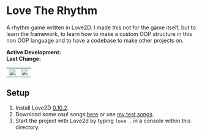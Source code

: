# Love The Rhythm
A rhythm game written in Love2D. I made this not for the game itself, but to learn the framework, to learn how to make a custom OOP structure in this non OOP language and to have a codebase to make other projects on.

**Active Development:** <br>
**Last Change:** <br>

| | |
| :---: | :---: |
| ![](/Screenshots/.png) | ![](/Screenshots/.png) |

## Setup
1. Install Love2D [0.10.2](https://github.com/love2d/love/releases/tag/0.10.2).
2. Download some osu! songs [here](https://osu.ppy.sh/beatmapsets?m=3) or use [my test songs](https://github.com/Emanuel-de-Jong/Love-The-Rhythm/releases/tag/test-songs).
3. Start the project with Love2d by typing `love .` in a console within this directory.
